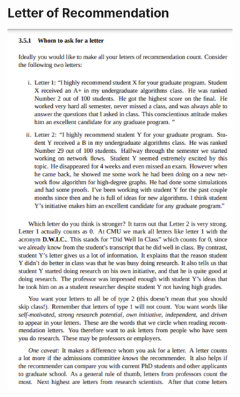 # Letter of Recommendation

![Untitled](Letter%20of%20Recommendation%203c63b9c50a684ab6956479d95e2daab4/Untitled.png)